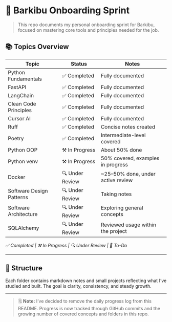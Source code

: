 # 🚀 Barkibu Onboarding Sprint

> This repo documents my personal onboarding sprint for Barkibu, focused on mastering core tools and principles needed for the job.

## 📚 Topics Overview

| Topic                    | Status          | Notes                              |
| ------------------------ | --------------- | ---------------------------------- |
| Python Fundamentals      | ✅ Completed     | Fully documented                   |
| FastAPI                  | ✅ Completed     | Fully documented                   |
| LangChain                | ✅ Completed     | Fully documented                   |
| Clean Code Principles    | ✅ Completed     | Fully documented                   |
| Cursor AI                | ✅ Completed     | Fully documented                   |
| Ruff                     | ✅ Completed     | Concise notes created              |
| Poetry                   | ✅ Completed     | Intermediate-level covered         |
| Python OOP               | ⚒️ In Progress  | About 50% done                     |
| Python venv              | ⚒️ In Progress  | 50% covered, examples in progress  |
| Docker                   | 🔍 Under Review | \~25–50% done, under active review |
| Software Design Patterns | 🔍 Under Review | Taking notes                       |
| Software Architecture    | 🔍 Under Review | Exploring general concepts         |
| SQLAlchemy               | 🔍 Under Review | Reviewed usage within the project  |

*✅ Completed | ⚒️ In Progress | 🔍 Under Review | 🚧 To-Do*

---

## 🧭 Structure

Each folder contains markdown notes and small projects reflecting what I’ve studied and built. The goal is clarity, consistency, and steady growth.

---

> 🗒️ **Note:** I’ve decided to remove the daily progress log from this README. Progress is now tracked through GitHub commits and the growing number of covered concepts and folders in this repo.
